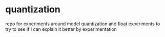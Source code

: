 # quantization
repo for experiments around model quantization and float experiments to try to see if I can explain it better by experimentation
